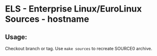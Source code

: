 # ELS - Enterprise Linux/EuroLinux Sources - hostname
 
## Usage:
  Checkout branch or tag. Use `make sources` to recreate  SOURCE0 archive.
